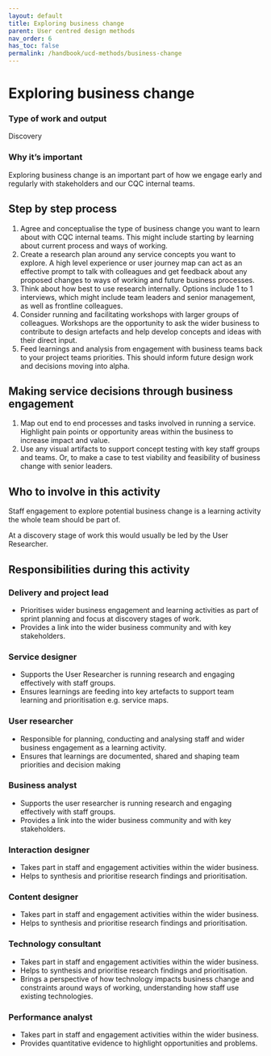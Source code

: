 ```yaml
---
layout: default
title: Exploring business change
parent: User centred design methods
nav_order: 6
has_toc: false
permalink: /handbook/ucd-methods/business-change
---
```


# Exploring business change
### Type of work and output
Discovery
### Why it’s important
Exploring business change is an important part of how we engage early and regularly with stakeholders and our CQC internal teams.

## Step by step process 
1. Agree and conceptualise the type of business change you want to learn about with CQC internal teams. This might include starting by learning about current process and ways of working.
2. Create a research plan around any service concepts you want to explore. A high level experience or user journey map can act as an effective prompt to talk with colleagues and get feedback about any proposed changes to ways of working and future business processes. 
3. Think about how best to use research internally. Options include 1 to 1 interviews, which might include team leaders and senior management, as well as frontline colleagues.
4. Consider running and facilitating workshops with larger groups of colleagues. Workshops are the opportunity to ask the wider business to contribute to design artefacts and help develop concepts and ideas with their direct input. 
5. Feed learnings and analysis from engagement with business teams back to your project teams priorities. This should inform  future design work and decisions moving into alpha.

## Making service decisions through business engagement
1. Map out end to end processes and tasks involved in running a service. Highlight pain points or opportunity areas within the business to increase impact and value.
2. Use any visual artifacts to support concept testing with key staff groups and teams. Or, to make a case to test viability and feasibility of business change with senior leaders.  

## Who to involve in this activity
Staff engagement to explore potential business change is a learning activity the whole team should be part of. 

At a discovery stage of work this would usually be led by the User Researcher.

## Responsibilities during this activity

### Delivery and project lead
- Prioritises wider business engagement and learning activities as part of sprint planning and focus at discovery stages of work. 
- Provides a link into the wider business community and with key stakeholders.

### Service designer 
- Supports the User Researcher is running research and engaging effectively with staff groups. 
- Ensures learnings are feeding into key artefacts to support team learning and prioritisation e.g. service maps. 

### User researcher
- Responsible for planning, conducting and analysing staff and wider business engagement as a learning activity. 
- Ensures that learnings are documented, shared and shaping team priorities and decision making

### Business analyst
- Supports the user researcher is running research and engaging effectively with staff groups. 
- Provides a link into the wider business community and with key stakeholders.

### Interaction designer
- Takes part in staff and engagement activities within the wider business.
- Helps to synthesis and prioritise research findings and prioritisation. 

### Content designer
- Takes part in staff and engagement activities within the wider business.
- Helps to synthesis and prioritise research findings and prioritisation. 

### Technology consultant
- Takes part in staff and engagement activities within the wider business.
- Helps to synthesis and prioritise research findings and prioritisation. 
- Brings a perspective of how technology impacts business change and constraints around ways of working, understanding how staff use existing technologies. 

### Performance analyst
- Takes part in staff and engagement activities within the wider business.
- Provides quantitative evidence to highlight opportunities and problems.

